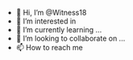 - 👋 Hi, I’m @Witness18
- 👀 I’m interested in 
- 🌱 I’m currently learning ...
- 💞️ I’m looking to collaborate on ...
- 📫 How to reach me 

<!---
Witness18/Witness18 is a ✨ special ✨ repository because its `README.md` (this file) appears on your GitHub profile.
You can click the Preview link to take a look at your changes.
--->
